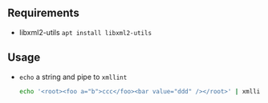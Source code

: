 ## Requirements

- libxml2-utils `apt install libxml2-utils`

## Usage

- `echo` a string and pipe to `xmllint`    

  ``` sh
  echo '<root><foo a="b">ccc</foo><bar value="ddd" /></root>' | xmllint --format -
  ```

